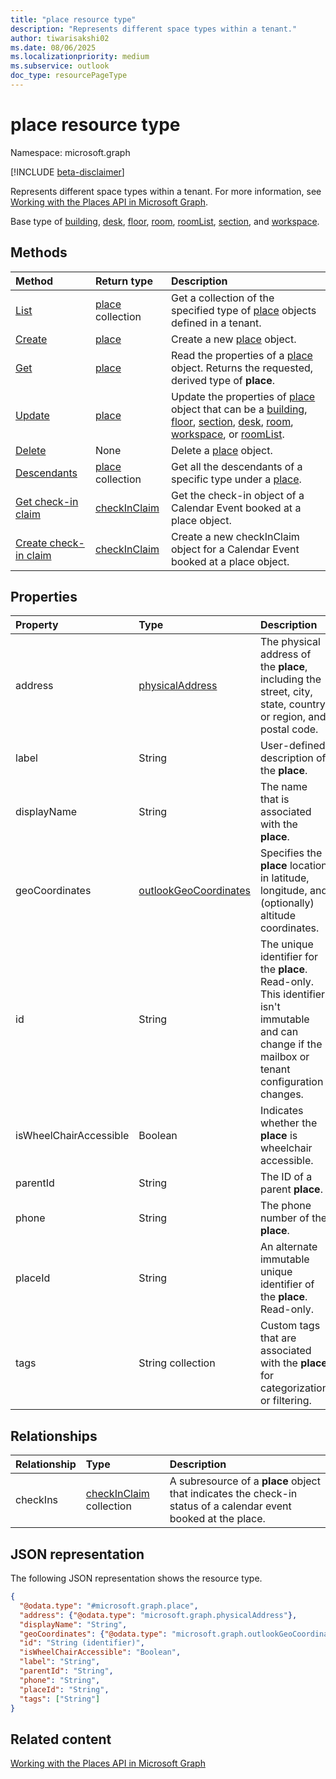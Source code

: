 ```yaml
---
title: "place resource type"
description: "Represents different space types within a tenant."
author: tiwarisakshi02
ms.date: 08/06/2025
ms.localizationpriority: medium
ms.subservice: outlook
doc_type: resourcePageType
---
```


# place resource type

Namespace: microsoft.graph

[!INCLUDE [beta-disclaimer](../../includes/beta-disclaimer.md)]

Represents different space types within a tenant. For more information, see [Working with the Places API in Microsoft Graph](./places-api-overview.md). 

Base type of [building](../resources/building.md), [desk](../resources/desk.md), [floor](../resources/floor.md), [room](../resources/room.md), [roomList](../resources/roomlist.md), [section](../resources/section.md), and [workspace](../resources/workspace.md).

## Methods

|Method |Return type |Description |
|:--|:--|:--|
|[List](../api/place-list.md) |[place](./place.md) collection |Get a collection of the specified type of [place](../resources/place.md) objects defined in a tenant. |
|[Create](../api/place-post.md) |[place](./place.md) |Create a new [place](../resources/place.md) object.| 
|[Get](../api/place-get.md) |[place](./place.md) |Read the properties of a [place](../resources/place.md) object. Returns the requested, derived type of **place**.|
|[Update](../api/place-update.md) |[place](./place.md) |Update the properties of [place](../resources/place.md) object that can be a [building](../resources/building.md), [floor](../resources/floor.md), [section](../resources/section.md), [desk](../resources/desk.md), [room](../resources/room.md), [workspace](../resources/workspace.md), or [roomList](../resources/roomlist.md). |
|[Delete](../api/place-delete.md) |None |Delete a [place](../resources/place.md) object. |
|[Descendants](../api/place-descendants.md) |[place](./place.md) collection|Get all the descendants of a specific type under a [place](../resources/place.md). | 
|[Get check-in claim](../api/checkinclaim-get.md)|[checkInClaim](../resources/checkinclaim.md)|Get the check-in object of a Calendar Event booked at a place object.|
|[Create check-in claim](../api/place-post-checkins.md)|[checkInClaim](../resources/checkinclaim.md)|Create a new checkInClaim object for a Calendar Event booked at a place object.|

## Properties

|Property |Type |Description |
|:--|:--|:--|
|address |[physicalAddress](./physicaladdress.md) |The physical address of the **place**, including the street, city, state, country or region, and postal code. |
|label |String |User-defined description of the **place**.|
|displayName |String |The name that is associated with the **place**. |
|geoCoordinates|[outlookGeoCoordinates](./outlookgeocoordinates.md)|Specifies the **place** location in latitude, longitude, and (optionally) altitude coordinates.|
|id |String |The unique identifier for the **place**. Read-only. This identifier isn't immutable and can change if the mailbox or tenant configuration changes. |
|isWheelChairAccessible |Boolean |Indicates whether the **place** is wheelchair accessible. |
|parentId |String |The ID of a parent **place**. |
|phone |String |The phone number of the **place**. |
|placeId |String |An alternate immutable unique identifier of the **place**. Read-only. |
|tags |String collection |Custom tags that are associated with the **place** for categorization or filtering. |

## Relationships

|Relationship|Type|Description|
|:---|:---|:---|
|checkIns| [checkInClaim](../resources/checkinclaim.md) collection | A subresource of a **place** object that indicates the check-in status of a calendar event booked at the place. |

## JSON representation
The following JSON representation shows the resource type.
<!-- {
  "blockType": "resource",
  "keyProperty": "id",
  "@odata.type": "microsoft.graph.place",
  "baseType": "microsoft.graph.entity",
  "openType": false
}
-->
``` json
{
  "@odata.type": "#microsoft.graph.place",
  "address": {"@odata.type": "microsoft.graph.physicalAddress"},
  "displayName": "String",
  "geoCoordinates": {"@odata.type": "microsoft.graph.outlookGeoCoordinates"},
  "id": "String (identifier)",
  "isWheelChairAccessible": "Boolean",
  "label": "String",
  "parentId": "String",
  "phone": "String",
  "placeId": "String",
  "tags": ["String"]
}
```

## Related content

[Working with the Places API in Microsoft Graph](./places-api-overview.md)
